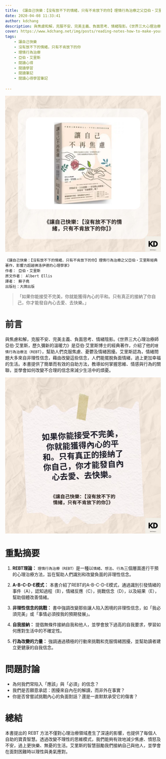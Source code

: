 ```yaml
---
title: 《讓自己快樂：【沒有放不下的情緒，只有不肯放下的你】理情行為治療之父亞伯‧艾里斯經典著作，影響力超越佛洛伊德的心理學家》| 閱讀心得學習筆記
date: 2020-04-08 11:33:41
author: kdchang
description: 與焦慮和解，克服不安、完美主義、負面思考、情緒陰影。《世界三大心理治療師亞伯‧艾里斯，歷久彌新的溫暖力》是亞伯·艾里斯博士的經典著作，介紹了他的理情行為治療法（REBT），幫助人們克服焦慮、憂鬱及情緒困擾。艾里斯認為，情緒問題大多來自非理性信念，藉由改變這些信念，人們能擺脫負面情緒，過上更加幸福的生活。本書提供了簡單而有效的自助方法，教導如何掌握思維、情感與行為的關聯，並學會如何改變不合理的信念來減少生活中的煩憂。
cover: https://www.kdchang.net/img/posts/reading-notes-how-to-make-yourself-happy-and-remarkably-less-disturbable-1.jpg
tags: 
    - 讓自己快樂
    - 沒有放不下的情緒，只有不肯放下的你
    - 理情行為治療
    - 亞伯‧艾里斯
    - 閱讀心得
    - 閱讀學習
    - 閱讀筆記
    - 閱讀心得學習筆記

---
```


![](img/posts/reading-notes-how-to-make-yourself-happy-and-remarkably-less-disturbable-1.jpg)

```
《讓自己快樂：【沒有放不下的情緒，只有不肯放下的你】理情行為治療之父亞伯‧艾里斯經典著作，影響力超越佛洛伊德的心理學家》
作者： 亞伯‧艾里斯  
原文作者： Albert Ellis
譯者： 蘇子堯
出版社：大牌出版
```

> 「如果你能接受不完美，你就能獲得內心的平和。只有真正的接納了你自己，你才能發自內心去愛、去快樂。」

# 前言
與焦慮和解，克服不安、完美主義、負面思考、情緒陰影。《世界三大心理治療師亞伯‧艾里斯，歷久彌新的溫暖力》是亞伯·艾里斯博士的經典著作，介紹了他的`理情行為治療法（REBT`），幫助人們克服焦慮、憂鬱及情緒困擾。艾里斯認為，情緒問題大多來自非理性信念，藉由改變這些信念，人們能擺脫負面情緒，過上更加幸福的生活。本書提供了簡單而有效的自助方法，教導如何掌握思維、情感與行為的關聯，並學會如何改變不合理的信念來減少生活中的煩憂。

![](img/posts/reading-notes-how-to-make-yourself-happy-and-remarkably-less-disturbable-2.jpg)

# 重點摘要
1. **REBT理論：** `理情行為治療（REBT）`是一種以`情緒`、`想法`、`行為`三個層面進行干預的心理治療方法，旨在幫助人們識別和改變負面的非理性信念。
   
2. **A-B-C-D-E模式：** 本書介紹了REBT的A-B-C-D-E模式，通過識別引發情緒的事件（A），認知過程（B），情緒反應（C），挑戰信念（D），以及結果（E），幫助個體改善情緒。

3. **非理性信念的挑戰：** 書中強調改變那些讓人陷入困境的非理性信念，如「我必須完美」或「事情必須按我的預期發展」。

4. **自我接納：** 提倡無條件接納自我和他人，並學會放下過高的自我要求，學習如何應對生活中的不確定性。

5. **行為改變的力量：** 強調通過積極的行動來挑戰和克服情緒困擾，並幫助讀者建立更健康的自我信念。 

# 問題討論
- 為何我們常陷入「應該」與「必須」的信念？
- 我們是否願意承認：困擾來自內在的解讀，而非外在事實？
- 你是否曾嘗試挑戰內心的負面對話？還是一直默默承受它的傷害？

# 總結
本書提出的 REBT 方法不僅對心理治療領域產生了深遠的影響，也提供了每個人自助的寶貴智慧。透過改變不理性的思維模式，我們能夠有效地減少焦慮、憤怒及不安，過上更快樂、無憂的生活。艾里斯的智慧鼓勵我們接納自己與他人，並學會在面對困難時以理性與勇氣應對。

